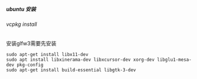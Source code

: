 ##### ubuntu 安装

###### vcpkg install 

安装glfw3需要先安装

```shell
sudo apt-get install libx11-dev	
sudo apt install libxinerama-dev libxcursor-dev xorg-dev libglu1-mesa-dev pkg-config
sudo apt-get install build-essential libgtk-3-dev
```

